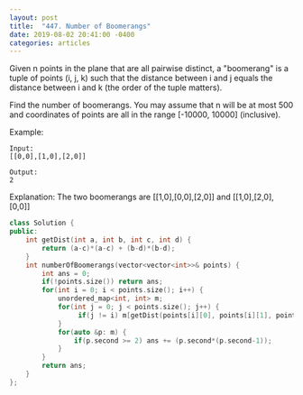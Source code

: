 ```yaml
---
layout: post
title:  "447. Number of Boomerangs"
date: 2019-08-02 20:41:00 -0400
categories: articles
---
```

Given n points in the plane that are all pairwise distinct, a "boomerang" is a tuple of points (i, j, k) such that the distance between i and j equals the distance between i and k (the order of the tuple matters).

Find the number of boomerangs. You may assume that n will be at most 500 and coordinates of points are all in the range [-10000, 10000] (inclusive).

Example:
```
Input:
[[0,0],[1,0],[2,0]]

Output:
2
```
Explanation:
The two boomerangs are [[1,0],[0,0],[2,0]] and [[1,0],[2,0],[0,0]]

```c++
class Solution {
public:
    int getDist(int a, int b, int c, int d) {
        return (a-c)*(a-c) + (b-d)*(b-d);
    }
    int numberOfBoomerangs(vector<vector<int>>& points) {
        int ans = 0;
        if(!points.size()) return ans;
        for(int i = 0; i < points.size(); i++) {
            unordered_map<int, int> m;
            for(int j = 0; j < points.size(); j++) {
                 if(j != i) m[getDist(points[i][0], points[i][1], points[j][0], points[j][1])]++;
            }
            for(auto &p: m) {
                if(p.second >= 2) ans += (p.second*(p.second-1));
            }
        }
        return ans;
    }
};

```